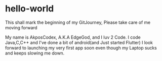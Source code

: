 # hello-world
This shall mark the beginning of my GitJourney, Please take care of me moving forward

My name is AkposCodex, A.K.A EdgeGod, and I luv 2 Code.
I code Java,C,C++ and I've done a bit of android(and Just started Flutter)
I look forward to launching my very first app soon even though my Laptop sucks and keeps slowing me down.
